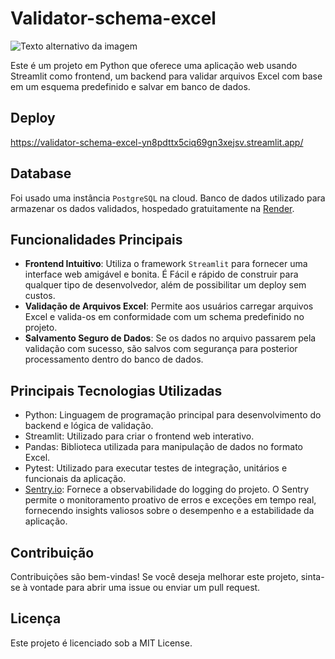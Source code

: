 # Validator-schema-excel

![Texto alternativo da imagem]()

Este é um projeto em Python que oferece uma aplicação web usando Streamlit como frontend, um backend para validar arquivos Excel com base em um esquema predefinido e salvar em banco de dados.

## Deploy
https://validator-schema-excel-yn8pdttx5ciq69gn3xejsv.streamlit.app/

## Database

Foi usado uma instância `PostgreSQL` na cloud. Banco de dados utilizado para armazenar os dados validados, hospedado gratuitamente na [Render](https://render.com/).

## Funcionalidades Principais
- **Frontend Intuitivo**: Utiliza o framework `Streamlit` para fornecer uma interface web amigável e bonita. É Fácil e rápido de construir para qualquer tipo de desenvolvedor, além de possibilitar um deploy sem custos.
- **Validação de Arquivos Excel**: Permite aos usuários carregar arquivos Excel e valida-os em conformidade com um schema predefinido no projeto.
- **Salvamento Seguro de Dados**: Se os dados no arquivo passarem pela validação com sucesso, são salvos com segurança para posterior processamento dentro do banco de dados.

## Principais Tecnologias Utilizadas
- Python: Linguagem de programação principal para desenvolvimento do backend e lógica de validação.
- Streamlit: Utilizado para criar o frontend web interativo.
- Pandas: Biblioteca utilizada para manipulação de dados no formato Excel.
- Pytest: Utilizado para executar testes de integração, unitários e funcionais da aplicação.
- [Sentry.io](https://render.com/): Fornece a observabilidade do logging do projeto. O Sentry permite o monitoramento proativo de erros e exceções em tempo real, fornecendo insights valiosos sobre o desempenho e a estabilidade da aplicação.

## Contribuição
Contribuições são bem-vindas! Se você deseja melhorar este projeto, sinta-se à vontade para abrir uma issue ou enviar um pull request.

## Licença
Este projeto é licenciado sob a MIT License.
